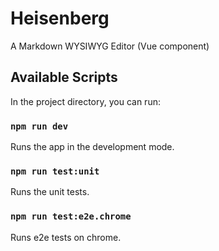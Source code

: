 # Heisenberg

A Markdown WYSIWYG Editor (Vue component)

## Available Scripts

In the project directory, you can run:

### `npm run dev`

Runs the app in the development mode.

### `npm run test:unit`

Runs the unit tests.

### `npm run test:e2e.chrome`

Runs e2e tests on chrome.

